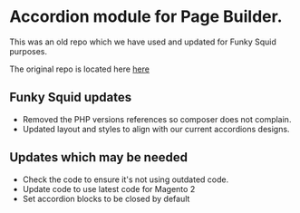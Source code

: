 # Accordion module for Page Builder.

This was an old repo which we have used and updated for Funky Squid  purposes.

The original repo is located here [here](https://github.com/swimmer-zone/magento2-pagebuilder-accordion)

## Funky Squid updates

- Removed the PHP versions references so composer does not complain.
- Updated layout and styles to align with our current accordions designs.

## Updates which may be needed

- Check the code to ensure it's not using outdated code.
- Update code to use latest code for Magento 2
- Set accordion blocks to be closed by default
